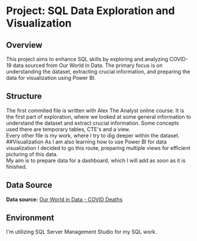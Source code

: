 # Project: SQL Data Exploration and Visualization
## Overview
This project aims to enhance SQL skills by exploring and analyzing COVID-19 data sourced from Our World in Data. The primary focus is on understanding the dataset, extracting crucial information, and preparing the data for visualization using Power BI.
## Structure
The first commited file is written with Alex The Analyst online course. 
It is the first part of exploration, where we looked at some general information to understand the dataset and extract crucial information. Some concepts used there are temporary tables, CTE's and a view.  
Every other file is my work, where I try to dig deeper within the dataset.
##Visualization
As I am also learning how to use Power BI for data visualization I decided to go this route, preparing multiple views for efficient picturing of this data.  
My aim is to prepare data for a dashboard, which I will add as soon as it is finished.  
## Data Source
**Data source:** [Our World in Data - COVID Deaths](https://ourworldindata.org/covid-deaths)
## Environment
I'm utilizing SQL Server Management Studio for my SQL work.
